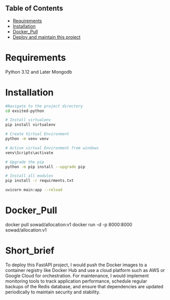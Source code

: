 
## Table of Contents
- [Requirements](#Requirements)
- [Installation](#Installation)
- [Docker_Pull](#Docker_Pull)
- [Deploy and maintain this project](#Short_brief)

# Requirements
Python 3.12 and Later
Mongodb 
# Installation
```bash
#Navigate to the project directory
cd exsited-python

# Install virtualenv
pip install virtualenv

# Create Virtual Environment
python -m venv venv

# Active virtual Environment from windows
venv\Scripts\activate

# Upgrade the pip
python -m pip install --upgrade pip

# Install all modules
pip install -r requirments.txt

uvicorn main:app --reload    


```
# Docker_Pull
docker pull sowad/allocation:v1
docker run -d -p 8000:8000 sowad/allocation:v1

# Short_brief
To deploy this FastAPI project, I would push the Docker images to a container registry like Docker Hub and use a cloud platform such as AWS or Google Cloud for orchestration. For maintenance, I would implement monitoring tools to track application performance, schedule regular backups of the Redis database, and ensure that dependencies are updated periodically to maintain security and stability.


